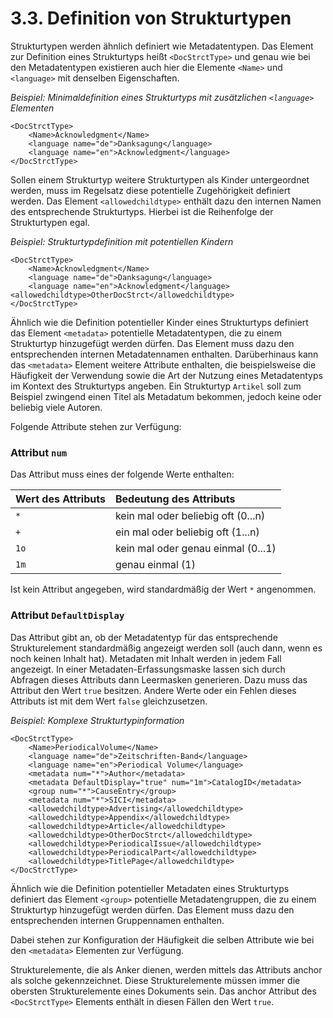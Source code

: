 # 3.3. Definition von Strukturtypen

Strukturtypen werden ähnlich definiert wie Metadatentypen. Das Element zur Definition eines Strukturtyps heißt `<DocStrctType>` und genau wie bei den Metadatentypen existieren auch hier die Elemente `<Name>` und `<language>` mit denselben Eigenschaften.

_Beispiel: Minimaldefinition eines Strukturtyps mit zusätzlichen `<language>` Elementen_

```markup
<DocStrctType>
    <Name>Acknowledgment</Name>
    <language name="de">Danksagung</language>
    <language name="en">Acknowledgment</language>
</DocStrctType>
```

Sollen einem Strukturtyp weitere Strukturtypen als Kinder untergeordnet werden, muss im Regelsatz diese potentielle Zugehörigkeit definiert werden. Das Element `<allowedchildtype>` enthält dazu den internen Namen des entsprechende Strukturtyps. Hierbei ist die Reihenfolge der Strukturtypen egal.

_Beispiel: Strukturtypdefinition mit potentiellen Kindern_

```markup
<DocStrctType>
    <Name>Acknowledgment</Name>
    <language name="de">Danksagung</language>
    <language name="en">Acknowledgment</language> <allowedchildtype>OtherDocStrct</allowedchildtype>
</DocStrctType>
```

Ähnlich wie die Definition potentieller Kinder eines Strukturtyps definiert das Element `<metadata>` potentielle Metadatentypen, die zu einem Strukturtyp hinzugefügt werden dürfen. Das Element muss dazu den entsprechenden internen Metadatennamen enthalten. Darüberhinaus kann das `<metadata>` Element weitere Attribute enthalten, die beispielsweise die Häufigkeit der Verwendung sowie die Art der Nutzung eines Metadatentyps im Kontext des Strukturtyps angeben. Ein Strukturtyp `Artikel` soll zum Beispiel zwingend einen Titel als Metadatum bekommen, jedoch keine oder beliebig viele Autoren.

Folgende Attribute stehen zur Verfügung:

### **Attribut `num`**

Das Attribut muss eines der folgende Werte enthalten:

| Wert des Attributs | Bedeutung des Attributs |
| :--- | :--- |
| `*` | kein mal oder beliebig oft \(0...n\) |
| `+` | ein mal oder beliebig oft \(1...n\) |
| `1o` | kein mal oder genau einmal \(0...1\) |
| `1m` | genau einmal \(1\) |

Ist kein Attribut angegeben, wird standardmäßig der Wert `*` angenommen.

### **Attribut `DefaultDisplay`**

Das Attribut gibt an, ob der Metadatentyp für das entsprechende Strukturelement standardmäßig angezeigt werden soll \(auch dann, wenn es noch keinen Inhalt hat\). Metadaten mit Inhalt werden in jedem Fall angezeigt. In einer Metadaten-Erfassungsmaske lassen sich durch Abfragen dieses Attributs dann Leermasken generieren. Dazu muss das Attribut den Wert `true` besitzen. Andere Werte oder ein Fehlen dieses Attributs ist mit dem Wert `false` gleichzusetzen.

_Beispiel: Komplexe Strukturtypinformation_

```markup
<DocStrctType>
    <Name>PeriodicalVolume</Name>
    <language name="de">Zeitschriften-Band</language>
    <language name="en">Periodical Volume</language>
    <metadata num="*">Author</metadata>
    <metadata DefaultDisplay="true" num="1m">CatalogID</metadata>
    <group num="*">CauseEntry</group>
    <metadata num="*">SICI</metadata>
    <allowedchildtype>Advertising</allowedchildtype>
    <allowedchildtype>Appendix</allowedchildtype>
    <allowedchildtype>Article</allowedchildtype>
    <allowedchildtype>OtherDocStrct</allowedchildtype>
    <allowedchildtype>PeriodicalIssue</allowedchildtype>
    <allowedchildtype>PeriodicalPart</allowedchildtype>
    <allowedchildtype>TitlePage</allowedchildtype>
</DocStrctType>
```

Ähnlich wie die Definition potentieller Metadaten eines Strukturtyps definiert das Element `<group>` potentielle Metadatengruppen, die zu einem Strukturtyp hinzugefügt werden dürfen. Das Element muss dazu den entsprechenden internen Gruppennamen enthalten.

Dabei stehen zur Konfiguration der Häufigkeit die selben Attribute wie bei den `<metadata>` Elementen zur Verfügung.

Strukturelemente, die als Anker dienen, werden mittels das Attributs anchor als solche gekennzeichnet. Diese Strukturelemente müssen immer die obersten Strukturelemente eines Dokuments sein. Das anchor Attribut des `<DocStrctType>` Elements enthält in diesen Fällen den Wert `true`.

